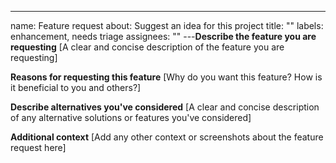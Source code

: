 ---

name: Feature request about: Suggest an idea for this project title: "" labels:
enhancement, needs triage assignees: "" ---**Describe the feature you are requesting**
[A clear and concise description of the feature you are requesting]

**Reasons for requesting this feature** [Why do you want this feature? How is it
beneficial to you and others?]

**Describe alternatives you've considered** [A clear and concise description of any
alternative solutions or features you've considered]

**Additional context** [Add any other context or screenshots about the feature request
here]
